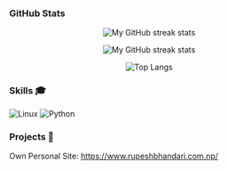 
### GitHub Stats

<!-- ![Rupesh's GitHub stats](https://github-readme-stats.vercel.app/api?username=RupeshBhandari&show_icons=true&theme=radical) -->

<!-- [![Rupesh's GitHub stats](https://github-readme-stats.vercel.app/api?username=RupeshBhandari&show_icons=true&theme=dark&count_private=true)](https://github.com/RupeshBhandari/github-readme-stats) -->

<p align="center"><img alt="My GitHub streak stats" src="https://github-readme-stats.vercel.app/api?username=rpshbhandari&show_icons=true&theme=dark&count_private=true" />
</p>

<p align="center"><img alt="My GitHub streak stats" src="https://streak-stats.demolab.com/?user=RUpeshBhandari&background=0d1117&currStreakNum=ffffff&sideNums=ffffff&currStreakLabel=ffffff&sideLabels=ffffff&dates=ffffff&fire=2d77dc&ring=2d77dc&locale=en&type=svg&hide_border=true" /></p>

<p align="center"><img alt="Top Langs" src = "https://github-readme-stats.vercel.app/api/top-langs/?username=RupeshBhandari&layout=compact&show_icons=true&theme=dark" /></p>


<!-- [![Top Langs](https://github-readme-stats.vercel.app/api/top-langs/?username=RupeshBhandari&layout=compact&show_icons=true&theme=dark)](https://github.com/RupeshBhadnari/github-readme-stats) -->


<!-- [![Top Langs](https://github-readme-stats.vercel.app/api/top-langs/?username=RupeshBhandari&layout=compact&theme=radical&hide_title=true&hide_progress=true)](https://github.com/RupeshBhadnari/github-readme-stats) -->


### Skills 🎓

![Linux](https://img.shields.io/badge/OS-Linux-2bbc8a?logo=linux&logoColor=white)
![Python](https://img.shields.io/badge/Code-Python-2bbc8a?logo=python&logoColor=white)

### Projects 💼

Own Personal Site: https://www.rupeshbhandari.com.np/




